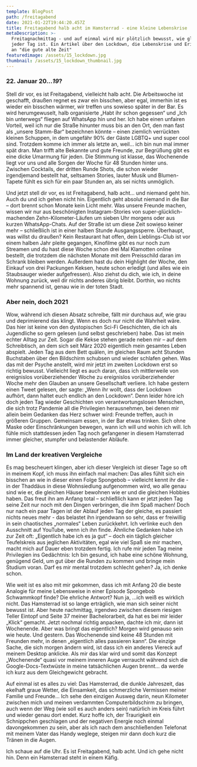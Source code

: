 ```yaml
---
template: BlogPost
path: /freitagabend
date: 2021-01-22T19:44:20.457Z
title: Freitagabend halb acht im Hamsterrad - eine kleine Lebenskrise
metaDescription: >-
  Freitagnachmittag - und auf einmal wird mir plötzlich bewusst, wie gleich doch
  jeder Tag ist. Ein Artikel über den Lockdown, die Lebenskrise und Erinnerungen
  an "die gute alte Zeit"
featuredimage: /assets/15_lockdown.jpg
thumbnail: /assets/15_lockdown_thumbnail.jpg
---
```

### 22. Januar 20...*19*?

Stell dir vor, es ist Freitagabend, vielleicht halb acht. Die Arbeitswoche ist geschafft, draußen regnet es zwar ein bisschen, aber egal, immerhin ist es wieder ein bisschen wärmer, wir treffen uns sowieso später in der Bar. Es wird herumgewuselt, halb organisierte „Habt ihr schon gegessen“ und „Ich bin unterwegs“ fliegen auf WhatsApp hin und her. Ich habe einen unfairen Vorteil, weil ich nur die Straße hinunter muss bis an den Ort, den man fast als „unsere Stamm-Bar“ bezeichnen könnte – einen ziemlich verrückten kleinen Schuppen, in dem ungefähr 90% der Gäste LGBTQ+ und super cool sind. Trotzdem komme ich immer als letzte an, weil… ich bin nun mal immer spät dran. Man trifft alte Bekannte und gute Freunde, zur Begrüßung gibt es eine dicke Umarmung für jeden. Die Stimmung ist klasse, das Wochenende liegt vor uns und alle Sorgen der Woche für 48 Stunden hinter uns. Zwischen Cocktails, der dritten Runde Shots, die schon wieder irgendjemand bestellt hat, seltsamen Stories, lauter Musik und Blumen-Tapete fühlt es sich für ein paar Stunden an, als sei nichts unmöglich.

Und jetzt stell dir vor, es ist Freitagabend, halb acht… und niemand geht hin. Auch du und ich gehen nicht hin. Eigentlich geht absolut niemand in die Bar – dort brennt schon Monate kein Licht mehr. Was unsere Freunde machen, wissen wir nur aus beschönigten Instagram-Stories von super-glücklich-machenden Zehn-Kilometer-Läufen um sieben Uhr morgens oder aus kurzen WhatsApp-Chats. Auf der Straße ist um diese Zeit sowieso keiner mehr – schließlich ist in einer halben Stunde Ausgangssperre. Überhaupt, was willst du draußen? Kein Restaurant hat offen, dein Lieblings-Club ist vor einem halben Jahr pleite gegangen, Kinofilme gibt es nur noch zum Streamen und du hast diese Woche schon drei Mal Klamotten online bestellt, die trotzdem die nächsten Monate mit dem Preisschild daran im Schrank bleiben werden. Außerdem hast du dein Highlight der Woche, den Einkauf von drei Packungen Keksen, heute schon erledigt (und alles wie ein Staubsauger wieder aufgefressen). Also ziehst du dich, wie ich, in deine Wohnung zurück, weil dir nichts anderes übrig bleibt. Dorthin, wo nichts mehr spannend ist, genau wie in der toten Stadt.



### Aber nein, doch 2021

Wow, während ich diesen Absatz schreibe, fällt mir durchaus auf, wie grau und deprimierend das klingt. Wenn es doch nur nicht die Wahrheit wäre. Das hier ist keine von den dystopischen Sci-Fi Geschichten, die ich als Jugendliche so gern gelesen (und selbst geschrieben) habe. Das ist mein echter Alltag zur Zeit. Sogar die Kekse stehen gerade neben mir – auf dem Schreibtisch, an dem sich seit März 2020 eigentlich mein gesamtes Leben abspielt. Jeden Tag aus dem Bett quälen, im gleichen Raum acht Stunden Buchstaben über den Bildschirm schubsen und wieder schlafen gehen. Was das mit der Psyche anstellt, wird mir jetzt im zweiten Lockdown erst so richtig bewusst. Vielleicht liegt es auch daran, dass ich mittlerweile von ereignislos vorüberziehender Woche zu ereignislos vorüberziehender Woche mehr den Glauben an unsere Gesellschaft verliere. Ich habe gestern einen Tweet gelesen, der sagte: „Wenn ihr wollt, dass der Lockdown aufhört, dann haltet euch endlich an den Lockdown“. Denn leider höre ich doch jeden Tag wieder Geschichten von verantwortungslosen Menschen, die sich trotz Pandemie all die Privilegien herausnehmen, bei denen mir allein beim Gedanken das Herz schwer wird: Freunde treffen, auch in größeren Gruppen. Gemeinsam essen, in der Bar etwas trinken. Sich ohne Maske oder Einschränkungen bewegen, wann ich will und wohin ich will. Ich fühle mich stattdessen jeden Tag noch gefangener in diesem Hamsterrad immer gleicher, stumpfer und belastender Abläufe.



### Im Land der kreativen Vergleiche

Es mag bescheuert klingen, aber ich dieser Vergleich ist dieser Tage so oft in meinem Kopf, ich muss ihn einfach mal machen: Das alles fühlt sich ein bisschen an wie in dieser einen Folge Spongebob – vielleicht kennt ihr die - in der Thaddäus in diese Wohnsiedlung aufgenommen wird, wo alle genau sind wie er, die gleichen Häuser bewohnen wie er und die gleichen Hobbies haben. Das freut ihn am Anfang total – schließlich kann er jetzt jeden Tag seine Zeit nur noch mit den Dingen verbringen, die ihm Spaß machen! Doch nur nach ein paar Tagen ist der Ablauf jeden Tag der gleiche, es passiert nichts neues mehr - das belastet ihn irgendwann so sehr, dass er freiwillig in sein chaotisches „normales“ Leben zurückkehrt. Ich verlinke euch den Ausschnitt auf YouTube, wenn ich ihn finde. Ähnliche Gedanken habe ich zur Zeit oft: „Eigentlich habe ich es ja gut“ – doch ein täglich gleicher Teufelskreis aus jeglichen Aktivitäten, egal wie viel Spaß sie mir machen, macht mich auf Dauer eben trotzdem fertig. Ich rufe mir jeden Tag meine Privilegien ins Gedächtnis: Ich bin gesund, ich habe eine schöne Wohnung, genügend Geld, um gut über die Runden zu kommen und bringe mein Studium voran. Darf es mir mental trotzdem schlecht gehen? Ja, ich denke schon.

Wie weit ist es also mit mir gekommen, dass ich mit Anfang 20 die beste Analogie für meine Lebensweise in einer Episode Spongebob Schwammkopf finde? Die ehrliche Antwort? Nun ja, …ich weiß es wirklich nicht. Das Hamsterrad ist so lange erträglich, wie man sich seiner nicht bewusst ist. Aber heute nachmittag, irgendwo zwischen diesem riesigen Teller Eintopf und Seite 37 meiner Bachelorarbeit, da hat es bei mir leider „Klick“ gemacht. Jetzt nochmal richtig anpacken, dachte ich mir, dann ist Wochenende. Aber was bringt das eigentlich? Morgen wird genauso sein wie heute. Und gestern. Das Wochenende sind keine 48 Stunden mit Freunden mehr, in denen „eigentlich alles passieren kann“. Die einzige Sache, die sich morgen ändern wird, ist dass ich ein anderes Viereck auf meinem Desktop anklicke. Als mir das klar wird und somit das Konzept „Wochenende“ quasi vor meinem inneren Auge verraucht während sich die Google-Docs-Textwüste in meine tatsächlichen Augen brennt… da werde ich kurz aus dem Gleichgewicht gebracht. 

Auf einmal ist es alles zu viel: Das Hamsterrad, die dunkle Jahreszeit, das ekelhaft graue Wetter, die Einsamkeit, das schmerzliche Vermissen meiner Familie und Freunde… Ich sehe den einzigen Ausweg darin, neun Kilometer zwischen mich und meinen verdammten Computerbildschirm zu bringen, auch wenn der Weg (wie soll es auch anders sein) natürlich im Kreis führt und wieder genau dort endet. Kurz hoffe ich, der Traurigkeit ein Schnippchen geschlagen und der negativen Energie noch einmal davongekommen zu sein, aber als ich nach dem anschließenden Telefonat mit meinem Vater das Handy weglege, steigen mir dann doch kurz die Tränen in die Augen.

Ich schaue auf die Uhr. Es ist Freitagabend, halb acht. Und ich gehe nicht hin. Denn ein Hamsterrad steht in einem Käfig.
